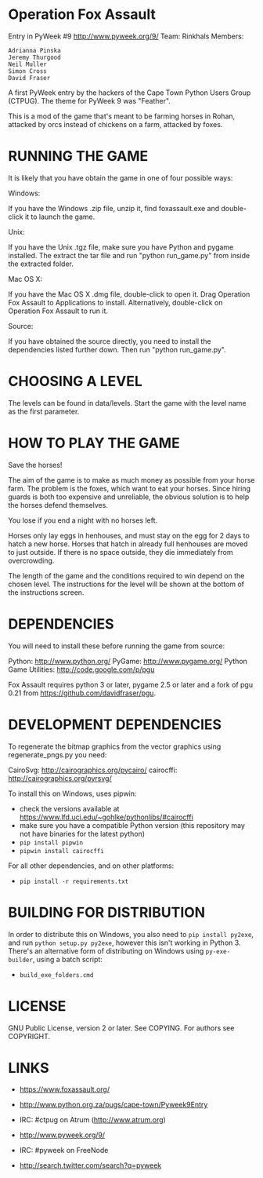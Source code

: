 Operation Fox Assault
=====================

Entry in PyWeek #9  <http://www.pyweek.org/9/>
Team: Rinkhals
Members:

    Adrianna Pinska
    Jeremy Thurgood
    Neil Muller
    Simon Cross
    David Fraser

A first PyWeek entry by the hackers of the Cape Town Python Users Group
(CTPUG). The theme for PyWeek 9 was "Feather".

This is a mod of the game that's meant to be farming horses in Rohan, attacked by orcs
instead of chickens on a farm, attacked by foxes.


RUNNING THE GAME
================

It is likely that you have obtain the game in one of four possible ways:

Windows:

If you have the Windows .zip file, unzip it, find foxassault.exe and
double-click it to launch the game.

Unix:

If you have the Unix .tgz file, make sure you have Python and pygame
installed. The extract the tar file and run "python run_game.py" from
inside the extracted folder.

Mac OS X:

If you have the Mac OS X .dmg file, double-click to open it. Drag
Operation Fox Assault to Applications to install. Alternatively,
double-click on Operation Fox Assault to run it.

Source:

If you have obtained the source directly, you need to install the
dependencies listed further down. Then run "python run_game.py".


CHOOSING A LEVEL
================

The levels can be found in data/levels. Start the game with the level name
as the first parameter.


HOW TO PLAY THE GAME
====================

Save the horses!

The aim of the game is to make as much money as possible from your horse
farm. The problem is the foxes, which want to eat your horses.  Since hiring
guards is both too expensive and unreliable, the obvious solution is to help
the horses defend themselves.

You lose if you end a night with no horses left.

Horses only lay eggs in henhouses, and must stay on the egg for 2 days to
hatch a new horse. Horses that hatch in already full henhouses are
moved to just outside. If there is no space outside, they die immediately
from overcrowding.

The length of the game and the conditions required to win depend on the
chosen level. The instructions for the level will be shown at the bottom
of the instructions screen.


DEPENDENCIES
============

You will need to install these before running the game from source:

  Python:                   http://www.python.org/
  PyGame:                   http://www.pygame.org/
  Python Game Utilities:    http://code.google.com/p/pgu 

Fox Assault requires python 3 or later, pygame 2.5 or later and
a fork of pgu 0.21 from https://github.com/davidfraser/pgu.

DEVELOPMENT DEPENDENCIES
========================

To regenerate the bitmap graphics from the vector graphics using regenerate_pngs.py
you need:

  CairoSvg:                  http://cairographics.org/pycairo/
  cairocffi:                     http://cairographics.org/pyrsvg/

To install this on Windows, uses pipwin:
* check the versions available at https://www.lfd.uci.edu/~gohlke/pythonlibs/#cairocffi
* make sure you have a compatible Python version (this repository may not have binaries for the latest python)
* `pip install pipwin`
* `pipwin install cairocffi`

For all other dependencies, and on other platforms:
* `pip install -r requirements.txt`

BUILDING FOR DISTRIBUTION
=========================

In order to distribute this on Windows, you also need to `pip install py2exe`, and run `python setup.py py2exe`,
however this isn't working in Python 3. There's an alternative form of distributing on Windows using `py-exe-builder`,
using a batch script:
  * `build_exe_folders.cmd`

LICENSE
=======

GNU Public License, version 2 or later. See COPYING.
For authors see COPYRIGHT.


LINKS
=====

- https://www.foxassault.org/
- http://www.python.org.za/pugs/cape-town/Pyweek9Entry
- IRC: #ctpug on Atrum (http://www.atrum.org)

- http://www.pyweek.org/9/
- IRC: #pyweek on FreeNode
- http://search.twitter.com/search?q=pyweek
